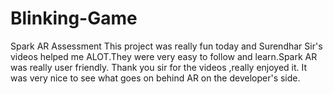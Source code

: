 # Blinking-Game
Spark AR Assessment
This project was really fun today and Surendhar Sir's videos helped me ALOT.They were very easy to follow and learn.Spark AR was really user friendly. Thank you sir for the videos ,really enjoyed it. It was very nice to see what goes on behind AR on the developer's side.
